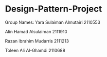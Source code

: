 # Design-Pattern-Project
Group Names:
Yara Sulaiman Almutairi     2110553  

Alin Hamad Alsulaiman       2111910  

Razan Ibrahim Mudarris      2111213 

Toleen Ali Al-Ghamdi        2110688 
